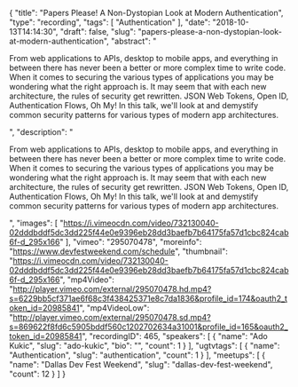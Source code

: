 {
  "title": "Papers Please! A Non-Dystopian Look at Modern Authentication",
  "type": "recording",
  "tags": [
    "Authentication"
  ],
  "date": "2018-10-13T14:14:30",
  "draft": false,
  "slug": "papers-please-a-non-dystopian-look-at-modern-authentication",
  "abstract": "<p>From web applications to APIs, desktop to mobile apps, and everything in between there has never been a better or more complex time to write code. When it comes to securing the various types of applications you may be wondering what the right approach is. It may seem that with each new architecture, the rules of security get rewritten. JSON Web Tokens, Open ID, Authentication Flows, Oh My! In this talk, we'll look at and demystify common security patterns for various types of modern app architectures.</p>",
  "description": "<p>From web applications to APIs, desktop to mobile apps, and everything in between there has never been a better or more complex time to write code. When it comes to securing the various types of applications you may be wondering what the right approach is. It may seem that with each new architecture, the rules of security get rewritten. JSON Web Tokens, Open ID, Authentication Flows, Oh My! In this talk, we'll look at and demystify common security patterns for various types of modern app architectures.</p>",
  "images": [
    "https://i.vimeocdn.com/video/732130040-02dddbddf5dc3dd225f44e0e9396eb28dd3baefb7b64175fa57d1cbc824cab6f-d_295x166"
  ],
  "vimeo": "295070478",
  "moreinfo": "https://www.devfestweekend.com/schedule",
  "thumbnail": "https://i.vimeocdn.com/video/732130040-02dddbddf5dc3dd225f44e0e9396eb28dd3baefb7b64175fa57d1cbc824cab6f-d_295x166",
  "mp4Video": "http://player.vimeo.com/external/295070478.hd.mp4?s=6229bb5cf371ae6f68c3f438425371e8c7da1836&profile_id=174&oauth2_token_id=20985841",
  "mp4VideoLow": "http://player.vimeo.com/external/295070478.sd.mp4?s=869622f8fd6c5905bddf560c1202702634a31001&profile_id=165&oauth2_token_id=20985841",
  "recordingID": 465,
  "speakers": [
    {
      "name": "Ado Kukic",
      "slug": "ado-kukic",
      "bio": "",
      "count": 1
    }
  ],
  "ugtvtags": [
    {
      "name": "Authentication",
      "slug": "authentication",
      "count": 1
    }
  ],
  "meetups": [
    {
      "name": "Dallas Dev Fest Weekend",
      "slug": "dallas-dev-fest-weekend",
      "count": 12
    }
  ]
}